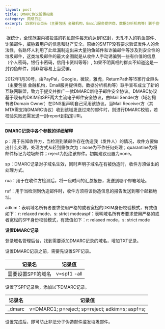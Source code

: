 ```yaml
---
layout: post
title: DMARC协议设置指南
category: 网络日志
excerpt: 15家行业巨头（主要包括 金融机构，Email服务提供商，数据分析机构等）联手宣布成立了新的互联网联盟，致力于提交并推广一款DMARC新电子邮件安全协议。DMARC协议基于现有的DKIM和SPF两大主流电子邮件安全协议，由Mail Sender方（域名拥有者Domain Owner）在DNS里声明自己采用该协议。当Mail Receiver方（其MTA需支持DMARC协议）收到该域发送过来的邮件时，则进行DMARC校验，若校验失败还需发送一封report到指定URI。
---
```


 据统计，全球范围内被投递的钓鱼邮件每天约达到1亿封，无孔不入的钓鱼邮件、诈骗邮件，威胁着用户的信息和财产安全。原始的SMTP没有要求验证发件人的合法性，各路坏人利用了此纰漏制造出来大量钓鱼邮件和诈骗邮件等涉及到安全性的垃圾邮件，这类垃圾邮件的最大企图就是从收件人手动诱骗到一些有价值的信息（个人密码，银行卡密码，信用卡资料等等）, 如果不明真相的群众不知道这是一封钓鱼邮件，则非常容易上当受骗。

2012年1月30号，由PayPal，Google，微软，雅虎，ReturnPath等15家行业巨头（主要包括 金融机构，Email服务提供商，数据分析机构等）联手宣布成立了新的互联网联盟，致力于提交并推广一款DMARC新电子邮件安全协议。DMARC协议基于现有的DKIM和SPF两大主流电子邮件安全协议，由Mail Sender方（域名拥有者Domain Owner）在DNS里声明自己采用该协议。当Mail Receiver方（其MTA需支持DMARC协议）收到该域发送过来的邮件时，则进行DMARC校验，若校验失败还需发送一封report到指定URI。


----------


**DMARC记录中各个参数的详细解释**


p：用于告知收件方，当检测到某邮件存在伪造我（发件人）的情况，收件方要做出什么处理，处理方式从轻到重依次为：none为不作任何处理；quarantine为将邮件标记为垃圾邮件；reject为拒绝该邮件。初期建议设置为none。

sp：DMARC记录对子域名生效，同时声明子域名在有被伪造时，收件方须做出的处理方式。

rua：用于在收件方检测后，将一段时间的汇总报告，发送到哪个邮箱地址。

ruf：用于当检测到伪造邮件时，收件方须将该伪造信息的报告发送到哪个邮箱地址。

adkim：表明域名所有者要求使用严格的或者宽松的DKIM身份校验模式，有效值如下：r: relaxed mode，s: strict modeaspf：表明域名所有者要求使用严格的或者宽松的SPF身份校验模式，有效值如下：r: relaxed mode，s: strict mode

**设置DMARC记录**

登录域名管理后台，找到需要添加DMARC记录的域名，增加TXT记录。

设置DMARC记录之前，需要先设置SPF记录。

|记录名|记录值|
|:---:|:---:|
|需要设置SPF的域名|v=spf1 -all|

设置了SPF记录后，添加以下DMARC记录。

|记录名|记录值|
|:---:|:---:|
|_dmarc| v=DMARC1; p=reject; sp=reject; adkim=s; aspf=s;|

设置完成后，即可防止非法分子伪造邮件滥发垃圾邮件。